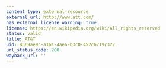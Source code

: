 ```yaml
---
content_type: external-resource
external_url: http://www.att.com/
has_external_license_warning: true
license: https://en.wikipedia.org/wiki/All_rights_reserved
status: valid
title: AT&T
uid: 8569ae9c-a161-4aea-b3c0-452c6719c322
url_status_code: 200
wayback_url: ''
---
```

